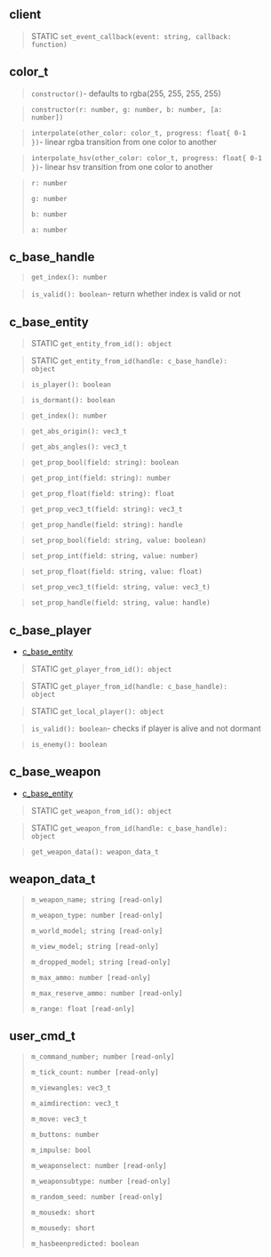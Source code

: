 ## client

> STATIC <code>set_event_callback(event: string, callback: function)</code>


## color_t

> <code>constructor()</code>- defaults to rgba(255, 255, 255, 255)

> <code>constructor(r: number, g: number, b: number, [a: number])</code>

> <code>interpolate(other_color: color_t, progress: float{ 0-1 })</code>- linear rgba transition from one color to another

> <code>interpolate_hsv(other_color: color_t, progress: float{ 0-1 })</code>- linear hsv transition from one color to another

> <p><code>r: number</code></p>
> <p><code>g: number</code></p>
> <p><code>b: number</code></p>
> <p><code>a: number</code></p>


## c_base_handle

> <code>get_index(): number</code>

> <code>is_valid(): boolean</code>- return whether index is valid or not

## c_base_entity
> STATIC <code>get_entity_from_id(): object</code>

> STATIC <code>get_entity_from_id(handle: c_base_handle): object</code>

> <code>is_player(): boolean</code>

> <code>is_dormant(): boolean</code>

> <code>get_index(): number</code>

> <code>get_abs_origin(): vec3_t</code>

> <code>get_abs_angles(): vec3_t</code>

> <code>get_prop_bool(field: string): boolean</code>

> <code>get_prop_int(field: string): number</code>

> <code>get_prop_float(field: string): float</code>

> <code>get_prop_vec3_t(field: string): vec3_t</code>

> <code>get_prop_handle(field: string): handle</code>

> <code>set_prop_bool(field: string, value: boolean)</code>

> <code>set_prop_int(field: string, value: number)</code>

> <code>set_prop_float(field: string, value: float)</code>

> <code>set_prop_vec3_t(field: string, value: vec3_t)</code>

> <code>set_prop_handle(field: string, value: handle)</code>


## c_base_player

- <a href="#/classes?id=c_base_entity">c_base_entity</a>

> STATIC <code>get_player_from_id(): object</code>

> STATIC <code>get_player_from_id(handle: c_base_handle): object</code>

> STATIC <code>get_local_player(): object</code>

> <code>is_valid(): boolean</code>- checks if player is alive and not dormant

> <code>is_enemy(): boolean</code>


## c_base_weapon

- <a href="#/classes?id=c_base_entity">c_base_entity</a>

> STATIC <code>get_weapon_from_id(): object</code>

> STATIC <code>get_weapon_from_id(handle: c_base_handle): object</code>

> <code>get_weapon_data(): weapon_data_t</code>


## weapon_data_t
> <p><code>m_weapon_name; string [read-only]</code></p>
> <p><code>m_weapon_type: number [read-only]</code></p>
> <p><code>m_world_model; string [read-only]</code></p>
> <p><code>m_view_model; string [read-only]</code></p>
> <p><code>m_dropped_model; string [read-only]</code></p>
> <p><code>m_max_ammo: number [read-only]</code></p>
> <p><code>m_max_reserve_ammo: number [read-only]</code></p>
> <p><code>m_range: float [read-only]</code></p>

## user_cmd_t

> <p><code>m_command_number; number [read-only]</code></p>
> <p><code>m_tick_count: number [read-only]</code></p>
> <p><code>m_viewangles: vec3_t</code></p>
> <p><code>m_aimdirection: vec3_t</code></p>
> <p><code>m_move: vec3_t</code></p>
> <p><code>m_buttons: number</code></p>
> <p><code>m_impulse: bool</code></p>
> <p><code>m_weaponselect: number [read-only]</code></p>
> <p><code>m_weaponsubtype: number [read-only]</code></p>
> <p><code>m_random_seed: number [read-only]</code></p>
> <p><code>m_mousedx: short</code></p>
> <p><code>m_mousedy: short</code></p>
> <p><code>m_hasbeenpredicted: boolean</code></p>